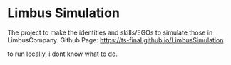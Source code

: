 # Limbus Simulation

The project to make the identities and skills/EGOs to simulate those in LimbusCompany.
Github Page: https://ts-final.github.io/LimbusSimulation

to run locally, i dont know what to do.